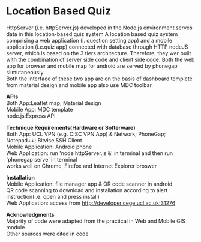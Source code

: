 # Location Based Quiz
HttpServer (i.e. httpServer.js) developed in the Node.js environment serves data in this location-based quiz system
A location based quiz system comprising a web application (i. question setting app) and a mobile application (i.e.quiz app) connected with database through HTTP nodeJS server, which is based on the 3 tiers architecture.  Therefore, they wer built with the combination of server side code and client side code.
Both the web app for browser and mobile map for android are served by phonegap silmutaneously.  
Both the interface of these two app are on the basis of dashboard templete from material design and mobile app also use MDC toolbar. 


<strong>APIs</strong></br> 
Both App:Leaflet map; Material design</br>
Mobile App: MDC template</br>
node.js:Express API</br>


<strong>Technique Requirements(Hardware or Softerware)</strong></br> 
Both App: UCL VPN (e.g. CISC VPN App) & Network; PhoneGap; Notepad++; Bitvise SSH Client</br>
Mobile Application: Android phone</br>
Web Application: run 'node httpServer.js &' in terminal and then run 'phonegap serve' in terminal </br>
works well on Chrome, Firefox and Internet Explorer broswer</br>



<strong>Installation</strong></br> 
Mobile Application: file manager app & QR code scanner in android</br>
QR code scanning to download and installation according to alert instruction(i.e. open and press install)</br>
Web Application: access from http://developer.cege.ucl.ac.uk:31276</br>

 
<strong>Acknowledgments</strong></br> 
Majority of code were adapted from the practical in Web and Mobile GIS module</br>
Other sources were cited in code
